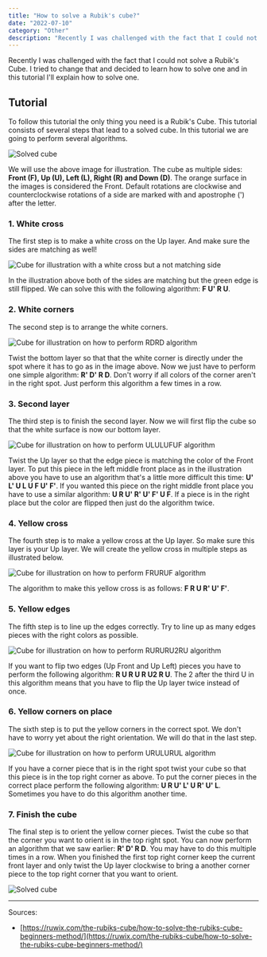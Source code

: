 ```yaml
---
title: "How to solve a Rubik's cube?"
date: "2022-07-10"
category: "Other"
description: "Recently I was challenged with the fact that I could not solve a Rubik's Cube. I tried to change that and decided to learn how to solve one and in this tutorial I'll explain how to solve one."
---
```


Recently I was challenged with the fact that I could not solve a Rubik's Cube. I tried to change that and decided to learn how to solve one and in this tutorial I'll explain how to solve one.

## Tutorial

To follow this tutorial the only thing you need is a Rubik's Cube. This tutorial consists of several steps that lead to a solved cube.
In this tutorial we are going to perform several algorithms.

![Solved cube](/images/rubiks/7.svg)

We will use the above image for illustration. The cube as multiple sides: **Front (F), Up (U), Left (L), Right (R) and Down (D)**. The orange surface in the images is considered the Front. Default rotations are clockwise and counterclockwise rotations of a side are marked with and apostrophe (') after the letter.

### 1. White cross

The first step is to make a white cross on the Up layer. And make sure the sides are matching as well!

![Cube for illustration with a white cross but a not matching side](/images/rubiks/furu.png)

In the illustration above both of the sides are matching but the green edge is still flipped. We can solve this with the following algorithm: **F U' R U**.

### 2. White corners

The second step is to arrange the white corners.

![Cube for illustration on how to perform RDRD algorithm](/images/rubiks/rdrd.svg)

Twist the bottom layer so that that the white corner is directly under the spot where it has to go as in the image above. Now we just have to perform one simple algorithm: **R' D' R D**. Don't worry if all colors of the corner aren't in the right spot. Just perform this algorithm a few times in a row.

### 3. Second layer

The third step is to finish the second layer. Now we will first flip the cube so that the white surface is now our bottom layer.

![Cube for illustration on how to perform ULULUFUF algorithm](/images/rubiks/ululufuf.svg)

Twist the Up layer so that the edge piece is matching the color of the Front layer. To put this piece in the left middle front place as in the illustration above you have to use an algorithm that's a little more difficult this time: **U' L' U L U F U' F'**. If you wanted this piece on the right middle front place you have to use a similar algorithm: **U R U' R' U' F' U F**. If a piece is in the right place but the color are flipped then just do the algorithm twice.

### 4. Yellow cross

The fourth step is to make a yellow cross at the Up layer. So make sure this layer is your Up layer. We will create the yellow cross in multiple steps as illustrated below.

![Cube for illustration on how to perform FRURUF algorithm](/images/rubiks/fruruf.png)

The algorithm to make this yellow cross is as follows: **F R U R' U' F'**.

### 5. Yellow edges

The fifth step is to line up the edges correctly. Try to line up as many edges pieces with the right colors as possible.

![Cube for illustration on how to perform RURURU2RU algorithm](/images/rubiks/rururu2ru.svg)

If you want to flip two edges (Up Front and Up Left) pieces you have to perform the following algorithm: **R U R U R U2 R U**. The 2 after the third U in this algorithm means that you have to flip the Up layer twice instead of once.

### 6. Yellow corners on place

The sixth step is to put the yellow corners in the correct spot. We don't have to worry yet about the right orientation. We will do that in the last step.

![Cube for illustration on how to perform URULURUL algorithm](/images/rubiks/urulurul.svg)

If you have a corner piece that is in the right spot twist your cube so that this piece is in the top right corner as above.
To put the corner pieces in the correct place perform the following algorithm: **U R U' L' U R' U' L**. Sometimes you have to do this algorithm another time.

### 7. Finish the cube

The final step is to orient the yellow corner pieces. Twist the cube so that the corner you want to orient is in the top right spot. You can now perform an algorithm that we saw earlier: **R' D' R D**. You may have to do this multiple times in a row. When you finished the first top right corner keep the current front layer and only twist the Up layer clockwise to bring a another corner piece to the top right corner that you want to orient.

![Solved cube](/images/rubiks/7.svg)

---

Sources:

-   [https://ruwix.com/the-rubiks-cube/how-to-solve-the-rubiks-cube-beginners-method/](https://ruwix.com/the-rubiks-cube/how-to-solve-the-rubiks-cube-beginners-method/)
